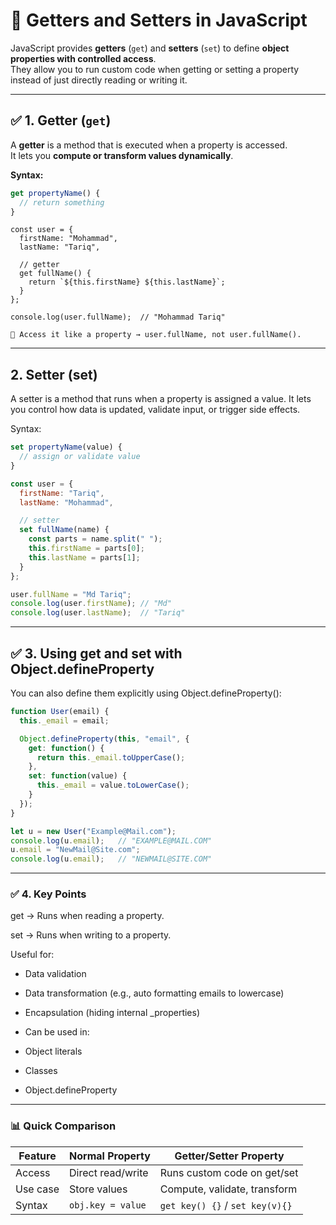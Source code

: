 # 🔹 Getters and Setters in JavaScript

JavaScript provides **getters** (`get`) and **setters** (`set`) to define **object properties with controlled access**.  
They allow you to run custom code when getting or setting a property instead of just directly reading or writing it.  

--- 

## ✅ 1. Getter (`get`)
A **getter** is a method that is executed when a property is accessed.  
It lets you **compute or transform values dynamically**.

**Syntax:**
```js
get propertyName() {
  // return something
}
```
```
const user = {
  firstName: "Mohammad",
  lastName: "Tariq",
  
  // getter
  get fullName() {
    return `${this.firstName} ${this.lastName}`;
  }
};

console.log(user.fullName);  // "Mohammad Tariq"

🔹 Access it like a property → user.fullName, not user.fullName().

```

---

## 2. Setter (set)

A setter is a method that runs when a property is assigned a value.
It lets you control how data is updated, validate input, or trigger side effects.

Syntax:

```js
set propertyName(value) {
  // assign or validate value
}
```

```js
const user = {
  firstName: "Tariq",
  lastName: "Mohammad",

  // setter
  set fullName(name) {
    const parts = name.split(" ");
    this.firstName = parts[0];
    this.lastName = parts[1];
  }
};

user.fullName = "Md Tariq";  
console.log(user.firstName); // "Md"
console.log(user.lastName);  // "Tariq"

```
--- 
## ✅ 3. Using get and set with Object.defineProperty

You can also define them explicitly using Object.defineProperty():

```js
function User(email) {
  this._email = email;

  Object.defineProperty(this, "email", {
    get: function() {
      return this._email.toUpperCase();
    },
    set: function(value) {
      this._email = value.toLowerCase();
    }
  });
}

let u = new User("Example@Mail.com");
console.log(u.email);   // "EXAMPLE@MAIL.COM"
u.email = "NewMail@Site.com";
console.log(u.email);   // "NEWMAIL@SITE.COM"

```

---
### ✅ 4. Key Points

get → Runs when reading a property.

set → Runs when writing to a property.

Useful for:

- Data validation

- Data transformation (e.g., auto formatting emails to lowercase)

- Encapsulation (hiding internal _properties)

- Can be used in:

- Object literals

- Classes

- Object.defineProperty

---

### 📊 Quick Comparison

| Feature  | Normal Property       | Getter/Setter Property           |
|----------|----------------------|----------------------------------|
| Access   | Direct read/write    | Runs custom code on get/set      |
| Use case | Store values         | Compute, validate, transform     |
| Syntax   | `obj.key = value`    | `get key() {}` / `set key(v){}`  |
